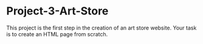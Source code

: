 # Project-3-Art-Store
This project is the first step in the creation of an art store website.  Your task is to create an HTML page from scratch.
